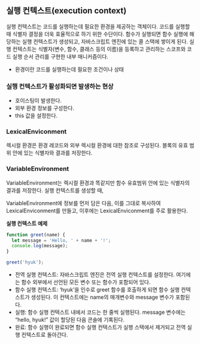 ## 실행 컨텍스트(**execution context)**

실행 컨텍스트는 코드를 실행하는데 필요한 환경을 제공하는 객체이다. 코드를 실행할 때 식별자 결정을 더욱 효율적으로 하기 위한 수단이다. 함수가 실행되면 함수 실행에 해당하는 실행 컨텍스트가 생성되고, 자바스크립트 엔진에 있는 콜 스택에 쌓이게 된다. 실행 컨텍스트는 식별자(변수, 함수, 클래스 등의 이름)을 등록하고 관리하는 스코프와 코드 실행 순서 관리를 구현한 내부 매니커즘이다.

- 환경이란 코드를 실행하는데 필요한 조건이나 상태

### 실행 컨텍스트가 활성화되면 발생하는 현상

- 호이스팅이 발생한다.
- 외부 환경 정보를 구성한다.
- this 값을 설정한다.

### LexicalEnviconment

렉시컬 환경은 환경 레코드와 외부 렉시컬 환경에 대한 참조로 구성된다. 블록의 유효 범위 안에 있는 식별자와 결과를 저장한다.

### VariableEnvironment

VariableEnvironment는 렉시컬 환경과 똑같지만 함수 유효범위 안에 있는 식별자의 결과를 저장한다. 실행 컨텍스트를 생성할 때,

VariableEnvironment에 정보를 먼저 담은 다음, 이를 그대로 복사하여 LexicalEnviconment를 만들고, 이후에는 LexicalEnviconment를 주로 활용한다.

**실행 컨텍스트 예제**

```jsx
function greet(name) {
  let message = 'Hello, ' + name + '!';
  console.log(message);
}

greet('hyuk');
```

- 전역 실행 컨텍스트: 자바스크립트 엔진은 전역 실행 컨텍스트를 설정한다. 여기에는 함수 외부에서 선언된 모든 변수 또는 함수가 포함되어 있다.
- 함수 실행 컨텍스트: ‘hyuk’을 인수로 greet 함수를 호출하게 되면 함수 실행 컨텍스트가 생성된다. 이 컨텍스트에는 name의 매개변수와 message 변수가 포함된다.
- 실행: 함수 실행 컨텍스트 내에서 코드는 한 줄씩 실행된다. message 변수에는 “hello, hyuk!” 값이 할당된 다음 콘솔에 기록된다.
- 완료: 함수 실행이 완료되면 함수 실행 컨텍스트가 실행 스택에서 제거되고 전역 실행 컨텍스트로 돌아간다.
